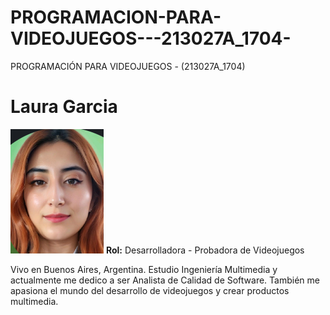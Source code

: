 # PROGRAMACION-PARA-VIDEOJUEGOS---213027A_1704-
PROGRAMACIÓN PARA VIDEOJUEGOS - (213027A_1704)

# Laura Garcia

![Laura Garcia](Laura-Garcia/foto1.png)
**Rol:** Desarrolladora - Probadora de Videojuegos

Vivo en Buenos Aires, Argentina. Estudio Ingeniería Multimedia y actualmente me dedico a ser Analista de Calidad de Software. También me apasiona el mundo del desarrollo de videojuegos y crear productos multimedia.

